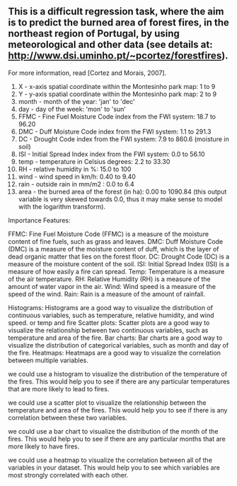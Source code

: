 ## This is a difficult regression task, where the aim is to predict the burned area of forest fires, in the northeast region of Portugal, by using meteorological and other data (see details at: http://www.dsi.uminho.pt/~pcortez/forestfires).
For more information, read [Cortez and Morais, 2007].
   1. X - x-axis spatial coordinate within the Montesinho park map: 1 to 9
   2. Y - y-axis spatial coordinate within the Montesinho park map: 2 to 9
   3. month - month of the year: 'jan' to 'dec' 
   4. day - day of the week: 'mon' to 'sun'
   5. FFMC - Fine Fuel Moisture Code index from the FWI system: 18.7 to 96.20
   6. DMC - Duff Moisture Code index from the FWI system: 1.1 to 291.3 
   7. DC - Drought Code index from the FWI system: 7.9 to 860.6   (moisture in soil)
   8. ISI - Initial Spread Index index from the FWI system: 0.0 to 56.10
   9. temp - temperature in Celsius degrees: 2.2 to 33.30
   10. RH - relative humidity in %: 15.0 to 100
   11. wind - wind speed in km/h: 0.40 to 9.40 
   12. rain - outside rain in mm/m2 : 0.0 to 6.4 
   13. area - the burned area of the forest (in ha): 0.00 to 1090.84 
   (this output variable is very skewed towards 0.0, thus it may make
    sense to model with the logarithm transform).

Importance Features:

FFMC: Fine Fuel Moisture Code (FFMC) is a measure of the moisture content of fine fuels, such as grass and leaves.
DMC: Duff Moisture Code (DMC) is a measure of the moisture content of duff, which is the layer of dead organic matter that lies on the forest floor.
DC: Drought Code (DC) is a measure of the moisture content of the soil.
ISI: Initial Spread Index (ISI) is a measure of how easily a fire can spread.
Temp: Temperature is a measure of the air temperature.
RH: Relative Humidity (RH) is a measure of the amount of water vapor in the air.
Wind: Wind speed is a measure of the speed of the wind.
Rain: Rain is a measure of the amount of rainfall.


Histograms: Histograms are a good way to visualize the distribution of continuous variables, such as temperature, relative humidity, and wind speed. or temp and fire
Scatter plots: Scatter plots are a good way to visualize the relationship between two continuous variables, such as temperature and area of the fire.
Bar charts: Bar charts are a good way to visualize the distribution of categorical variables, such as month and day of the fire.
Heatmaps: Heatmaps are a good way to visualize the correlation between multiple variables.

we could use a histogram to visualize the distribution of the temperature of the fires. This would help you to see if there are any particular temperatures that are more likely to lead to fires.

we could use a scatter plot to visualize the relationship between the temperature and area of the fires. This would help you to see if there is any correlation between these two variables.

we could use a bar chart to visualize the distribution of the month of the fires. This would help you to see if there are any particular months that are more likely to have fires.

we could use a heatmap to visualize the correlation between all of the variables in your dataset. This would help you to see which variables are most strongly correlated with each other.